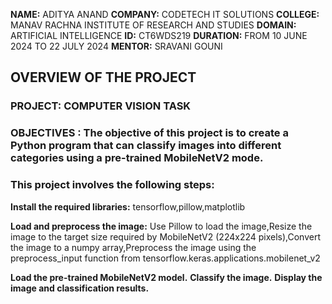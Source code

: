 **NAME:** ADITYA ANAND 
**COMPANY:** CODETECH IT SOLUTIONS
 **COLLEGE:**  MANAV RACHNA INSTITUTE OF RESEARCH AND STUDIES
 **DOMAIN:** ARTIFICIAL INTELLIGENCE
 **ID:** CT6WDS219
 **DURATION:** FROM 10 JUNE 2024 TO 22 JULY 2024
 **MENTOR:** SRAVANI GOUNI


## OVERVIEW OF THE PROJECT
### PROJECT: COMPUTER VISION TASK

### OBJECTIVES : The objective of this project is to create a Python program that can classify images into different categories using a pre-trained MobileNetV2 mode. 

### This project involves the following steps:

**Install the required libraries:** tensorflow,pillow,matplotlib

**Load and preprocess the image:** Use Pillow to load the image,Resize the image to the target size required by MobileNetV2 (224x224 pixels),Convert the image to a numpy array,Preprocess the image using the preprocess_input function from tensorflow.keras.applications.mobilenet_v2

**Load the pre-trained MobileNetV2 model.**
**Classify the image.**
**Display the image and classification results.**
